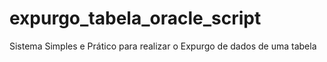 # expurgo_tabela_oracle_script
Sistema Simples e Prático para realizar o Expurgo de dados de uma tabela
